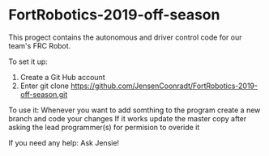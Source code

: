 # FortRobotics-2019-off-season
This progect contains the autonomous and driver control code for our team's FRC Robot.

To set it up:
1. Create a Git Hub account
2. Enter git clone https://github.com/JensenCoonradt/FortRobotics-2019-off-season.git

To use it:
Whenever you want to add somthing to the program create a new branch and code your changes
If it works update the master copy after asking the lead programmer(s) for permision to overide it

If you need any help:
Ask Jensie!
